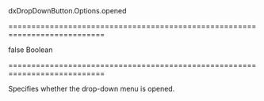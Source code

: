 <!--id-->dxDropDownButton.Options.opened<!--/id-->
===========================================================================
<!--default-->false<!--/default-->
<!--type-->Boolean<!--/type-->
===========================================================================

<!--shortDescription-->
Specifies whether the drop-down menu is opened.
<!--/shortDescription-->

<!--fullDescription-->

<!--/fullDescription-->